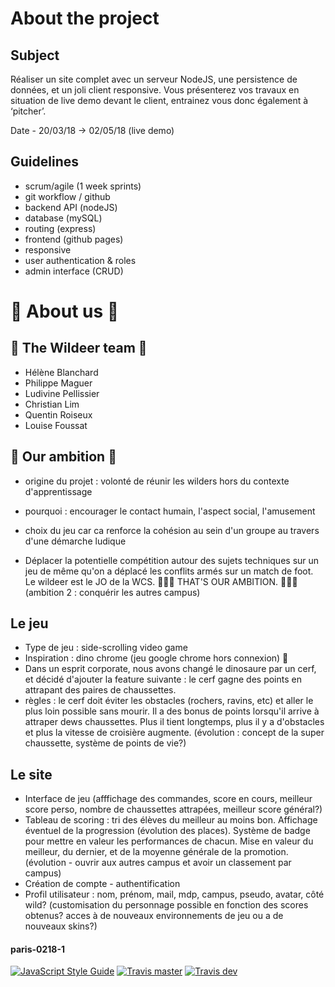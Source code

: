 # About the project

## Subject

Réaliser un site complet avec un serveur NodeJS, une persistence de données, et un joli client responsive. Vous présenterez vos travaux en situation de live demo devant le client, entrainez vous donc également à ‘pitcher’.

Date - 20/03/18 -> 02/05/18 (live demo)

## Guidelines

- scrum/agile (1 week sprints)
- git workflow / github
- backend API (nodeJS)
- database (mySQL)
- routing (express)
- frontend (github pages)
- responsive
- user authentication & roles
- admin interface (CRUD)

# 🧦 About us 🧦

## 🦌 The Wildeer team 🦌

- Hélène Blanchard
- Philippe Maguer
- Ludivine Pellissier
- Christian Lim
- Quentin Roiseux
- Louise Foussat

## 🧡 Our ambition 🧡

- origine du projet : volonté de réunir les wilders hors du contexte d'apprentissage
- pourquoi : encourager le contact humain, l'aspect social, l'amusement

- choix du jeu car ca renforce la cohésion au sein d'un groupe au travers d'une démarche ludique

- Déplacer la potentielle compétition autour des sujets techniques sur un jeu de même qu'on a déplacé les conflits armés sur un match de foot. Le wildeer est le JO de la WCS.
🧡🦌🧡 THAT'S OUR AMBITION. 🧡🦌🧡
(ambition 2 : conquérir les autres campus)

## Le jeu

- Type de jeu : side-scrolling video game
- Inspiration : dino chrome (jeu google chrome hors connexion) 🦖
- Dans un esprit corporate, nous avons changé le dinosaure par un cerf, et décidé d'ajouter la feature suivante : le cerf gagne des points en attrapant des paires de chaussettes.
- règles : le cerf doit éviter les obstacles (rochers, ravins, etc) et aller le plus loin possible sans mourir. Il a des bonus de points lorsqu'il arrive à attraper dews chaussettes. Plus il tient longtemps, plus il y a d'obstacles et plus la vitesse de croisière augmente. (évolution : concept de la super chaussette, système de points de vie?)

## Le site

- Interface de jeu (afffichage des commandes, score en cours, meilleur score perso, nombre de chaussettes attrapées, meilleur score général?)
- Tableau de scoring : tri des élèves du meilleur au moins bon. Affichage éventuel de la progression (évolution des places). Système de badge pour mettre en valeur les performances de chacun. Mise en valeur du meilleur, du dernier, et de la moyenne générale de la promotion. (évolution - ouvrir aux autres campus et avoir un classement par campus)
- Création de compte - authentification
- Profil utilisateur : nom, prénom, mail, mdp, campus, pseudo, avatar, côté wild? (customisation du personnage possible en fonction des scores obtenus? acces à de nouveaux environnements de jeu ou a de nouveaux skins?)

#### paris-0218-1
[![JavaScript Style Guide](https://img.shields.io/badge/code_style-standard-brightgreen.svg)](https://standardjs.com)
[![Travis master](https://img.shields.io/travis/WildCodeSchool/paris-0218-w1lDe3r-keurkeur.svg)](https://travis-ci.org/WildCodeSchool/REPO)
[![Travis dev](https://img.shields.io/travis/WildCodeSchool/paris-0218-w1lDe3r-keurkeur/dev.svg)](https://travis-ci.org/WildCodeSchool/REPO/branches)
